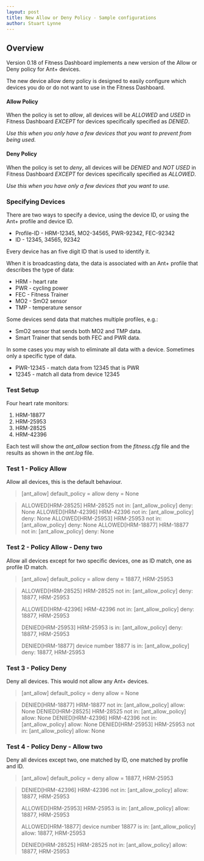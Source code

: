```yaml
---
layout: post
title: New Allow or Deny Policy - Sample configurations
author: Stuart Lynne
---
```

## Overview

Version 0.18 of Fitness Dashboard implements a new version of the Allow or Deny policy for Ant+ devices.

The new device allow deny policy is designed to easily configure which devices you do or do not want to use in the Fitness Dashboard.

#### Allow Policy

When the policy is set to *allow*, all devices will be *ALLOWED* and *USED* in Fitness Dashboard *EXCEPT* for devices specifically
specified as *DENIED*.

*Use this when you only have a few devices that you want to prevent from being used.*

#### Deny Policy

When the policy is set to *deny*, all devices will be *DENIED* and *NOT USED* in Fitness Dashboard *EXCEPT* for devices specifically
specified as *ALLOWED*.

*Use this when you have only a few devices that you want to use.*

### Specifying Devices

There are two ways to specify a device, using the device ID, or using the Ant+ profile and device ID.

- Profile-ID - HRM-12345, MO2-34565, PWR-92342, FEC-92342
- ID - 12345, 34565, 92342

Every device has an five digit ID that is used to identify it. 

When it is broadcasting data, the data is associated with an Ant+ profile that describes the type of data:
- HRM - heart rate
- PWR - cycling power
- FEC - Fitness Trainer
- MO2 - SmO2 sensor
- TMP - temperature sensor

Some devices send data that matches multiple profiles, e.g.:
- SmO2 sensor that sends both MO2 and TMP data. 
- Smart Trainer that sends both FEC and PWR data.

In some cases you may wish to eliminate all data with a device. Sometimes only a specific type of data.
- PWR-12345 - match data from 12345 that is PWR
- 12345 - match all data from device 12345

### Test Setup

Four heart rate monitors:
1. HRM-18877
2. HRM-25953
3. HRM-28525
4. HRM-42396

Each test will show the *ant\_allow* section from the *fitness.cfg* file and the results
as shown in the *ant.log* file.

### Test 1 - Policy Allow

Allow all devices, this is the default behaviour.

> [ant\_allow]
> default\_policy = allow
> deny = None

> ALLOWED[HRM-28525] HRM-28525 not in: [ant\_allow\_policy] deny: None
> ALLOWED[HRM-42396] HRM-42396 not in: [ant\_allow\_policy] deny: None
> ALLOWED[HRM-25953] HRM-25953 not in: [ant\_allow\_policy] deny: None
> ALLOWED[HRM-18877] HRM-18877 not in: [ant\_allow\_policy] deny: None

### Test 2 - Policy Allow - Deny two

Allow all devices except for two specific devices, one as ID match, one as profile ID match.

> [ant\_allow]
> default\_policy = allow
> deny = 18877, HRM-25953

>ALLOWED[HRM-28525] HRM-28525 not in: [ant\_allow\_policy] deny: 18877, HRM-25953
>
>ALLOWED[HRM-42396] HRM-42396 not in: [ant\_allow\_policy] deny: 18877, HRM-25953
>
>DENIED[HRM-25953] HRM-25953 is in: [ant\_allow\_policy] deny: 18877, HRM-25953
>
>DENIED[HRM-18877] device number 18877 is in: [ant\_allow\_policy] deny: 18877, HRM-25953
>

### Test 3 - Policy Deny  

Deny all devices. This would not allow any Ant+ devices.

>[ant\_allow]
>default\_policy = deny
>allow = None

> DENIED[HRM-18877] HRM-18877 not in: [ant\_allow\_policy] allow: None
> DENIED[HRM-28525] HRM-28525 not in: [ant\_allow\_policy] allow: None
> DENIED[HRM-42396] HRM-42396 not in: [ant\_allow\_policy] allow: None
> DENIED[HRM-25953] HRM-25953 not in: [ant\_allow\_policy] allow: None

### Test 4 - Policy Deny - Allow two

Deny all devices except two, one matched by ID, one matched by profile and ID.

>[ant\_allow]
>default\_policy = deny
>allow = 18877, HRM-25953

> DENIED[HRM-42396] HRM-42396 not in: [ant\_allow\_policy] allow: 18877, HRM-25953
>
> ALLOWED[HRM-25953] HRM-25953 is in: [ant\_allow\_policy] allow: 18877, HRM-25953
>
> ALLOWED[HRM-18877] device number 18877 is in: [ant\_allow\_policy] allow: 18877, HRM-25953
>
> DENIED[HRM-28525] HRM-28525 not in: [ant\_allow\_policy] allow: 18877, HRM-25953
>


